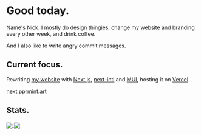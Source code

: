 # Good today.
Name's Nick. I mostly do design thingies, change my website and branding every other week, and drink coffee.

And I also like to write angry commit messages.

## Current focus.
Rewriting [my website](https://github.com/pprmint/pprmint.art-Next) with [Next.js](https://nextjs.org), [next-intl](https://github.com/amannn/next-intl) and [MUI](https://mui.com/), hosting it on [Vercel](https://vercel.com).

[next.pprmint.art](https://next.pprmint.art)

## Stats.
<a href="https://github.com/anuraghazra/github-readme-stats">
  <img align="center" src="https://github-readme-stats.vercel.app/api?username=pprmint&show_icons=true&title_color=eeeeee&text_color=bbbbbb&icon_color=00cc66&bg_color=111111&hide_border=true" />
</a>
<a href="https://github.com/anuraghazra/github-readme-stats">
  <img align="center" src="https://github-readme-stats.vercel.app/api/top-langs/?username=pprmint&layout=compact&title_color=eeeeee&text_color=bbbbbb&bg_color=111111&hide_border=true&card_width=300" />
</a>
